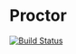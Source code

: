 # Proctor
[![Build Status](https://travis-ci.org/collin5/deviq.svg?branch=master)](https://travis-ci.org/collin5/deviq)
